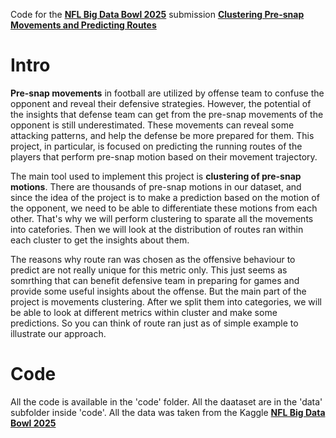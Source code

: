 Code for the  **<a href="https://www.kaggle.com/competitions/nfl-big-data-bowl-2025/">NFL Big Data Bowl 2025</a>** submission **<a href="https://www.kaggle.com/code/romanbukreev/clustering-pre-snap-movements-and-predicting-route">Clustering Pre-snap Movements and Predicting Routes</a>**

# Intro

**Pre-snap movements** in football are utilized by offense team to confuse the opponent and reveal their defensive strategies. However, the potential of the insights that defense team can get from the pre-snap movements of the opponent is still underestimated. These movements can reveal some attacking patterns, and help the defense be more prepared for them. This project, in particular, is focused on predicting the running routes of the players that perform pre-snap motion based on their movement trajectory.

The main tool used to implement this project is **clustering of pre-snap motions**. There are thousands of pre-snap motions in our dataset, and since the idea of the project is to make a prediction based on the motion of the opponent, we need to be able to differentiate these motions from each other. That's why we will perform clustering to sparate all the movements into catefories. Then we will look at the distribution of routes ran within each cluster to get the insights about them.

The reasons why route ran was chosen as the offensive behaviour to predict are not really unique for this metric only. This just seems as somrthing that can benefit defensive team in preparing for games and provide some useful insights about the offense. But the main part of the project is movements clustering. After we split them into categories, we will be able to look at different metrics within cluster and make some predictions. So you can think of route ran just as of simple example to illustrate our approach.

# Code

All the code is available in the 'code' folder. All the daataset are in the 'data' subfolder inside 'code'. All the data was taken from the Kaggle **<a href="https://www.kaggle.com/competitions/nfl-big-data-bowl-2025/">NFL Big Data Bowl 2025</a>** 
